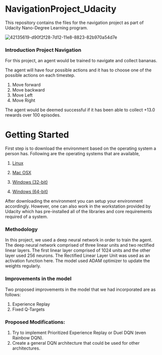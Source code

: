# NavigationProject_Udacity
This repository contains the files for the navigation project as part of Udacity Nano-Degree Learning program.

![42135619-d90f2f28-7d12-11e8-8823-82b970a54d7e](https://github.com/SAMNaqvi1212/NavigationProject_Udacity/assets/76792427/570bbb97-f4b5-47cf-94b1-a821b00b89e9)
### Introduction Project Navigation
For this project, an agent would be trained to navigate and collect bananas. 

The agent will have four possible actions and it has to choose one of the possible actions on each timestep. 
1) Move forward
2) Move backward
3) Move Left
4) Move Right

The agent would be deemed successful if it has been able to collect +13.0 rewards over 100 episodes. 
# Getting Started
First step is to download the environment based on the operating system a person has. Following are the operating systems that are
available, 
1) [Linux](https://learn.udacity.com/nanodegrees/nd893/parts/cd0373/lessons/523b5d7a-053e-4627-a4ac-cee97b8a1ad0/concepts/4c1b4caf-2d7e-4d9f-b7e5-4f7b855f7f1e) 

2) [Mac OSX](https://learn.udacity.com/nanodegrees/nd893/parts/cd0373/lessons/523b5d7a-053e-4627-a4ac-cee97b8a1ad0/concepts/4c1b4caf-2d7e-4d9f-b7e5-4f7b855f7f1e)
   
3) [Windows (32-bit)](https://learn.udacity.com/nanodegrees/nd893/parts/cd0373/lessons/523b5d7a-053e-4627-a4ac-cee97b8a1ad0/concepts/4c1b4caf-2d7e-4d9f-b7e5-4f7b855f7f1e)

4) [Windows (64-bit)](https://learn.udacity.com/nanodegrees/nd893/parts/cd0373/lessons/523b5d7a-053e-4627-a4ac-cee97b8a1ad0/concepts/4c1b4caf-2d7e-4d9f-b7e5-4f7b855f7f1e)


After downloading the environment you can setup your environment accordingly. However, one can also work in the workstation provided by Udacity which has pre-installed all of the libraries and
core requirements required of a system. 

### Methodology
In this project, we used a deep neural network in order to train the agent. The deep neural network comprised of three linear units and two rectified linear layers. The first linear layer comprised of 1024 units and the other layer used 256 neurons. 
The Rectified Linear Layer Unit was used as an activation function here. The model used ADAM optimizer to update the weights regularly. 
 ### Improvements in the model
 Two proposed improvements in the model that we had incorporated are as follows:
 1) Experience Replay
 2) Fixed Q-Targets

### Proposed Modifications:
1) Try to implement Prioritized Experience Replay or Duel DQN (even Rainbow DQN).
2) Create a general DQN architecture that could be used for other architectures.

